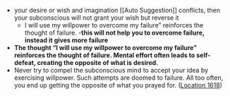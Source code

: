 - your desire or wish and imagination [[Auto Suggestion]] conflicts, then your subconscious will not grant your wish but reverse it
    - I will use my willpower to overcome my failure” reinforces the thought of failure. -**this will not help you to overcome failure, instead it gives more failure**
- **The thought “I will use my willpower to overcome my failure” reinforces the thought of failure. Mental effort often leads to self-defeat, creating the opposite of what is desired.**
- Never try to compel the subconscious mind to accept your idea by exercising willpower. Such attempts are doomed to failure. All too often, you end up getting the opposite of what you prayed for. ([Location 1618](https://readwise.io/to_kindle?action=open&asin=B01H38S9NQ&location=1618))
